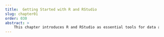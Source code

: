 ```yaml
---
title:  Getting Started with R and RStudio
slug: chapter01
order: 030
abstract: >
    This chapter introduces R and RStudio as essential tools for data analysis and research. It covers installation, setup, and a comprehensive tour of the RStudio interface. Readers will learn to write and execute basic scripts while gaining an understanding of key libraries and packages that form the foundation for statistical and machine learning tasks.
---
```


